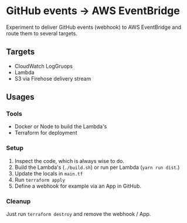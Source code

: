 # GitHub events -> AWS EventBridge

Experiment to deliver GitHub events (webhook) to AWS EventBridge and route them to several targets.

## Targets

- CloudWatch LogGruops
- Lambda
- S3 via Firehose delivery stream

## Usages

### Tools

- Docker or Node to build the Lambda's
- Terraform for deployment

### Setup

1. Inspect the code, which is always wise to do.
2. Build the Lambda's (`./build.sh`) or run per Lambda (`yarn run dist`.)
3. Update the locals in `main.tf`
4. Run `terraform apply`
5. Define a webhook for example via an App in GitHub. 

### Cleanup

Just run `terraform destroy` and remove the webhook / App.
